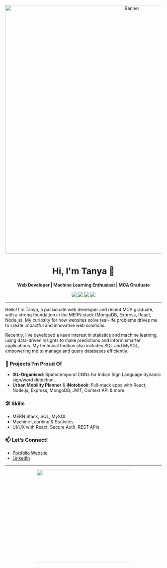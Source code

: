 <p align="center">
  <img src="https://github.com/tanyanebhwani/tanyanebhwani/blob/main/banner.png?raw=true" alt="Banner" width="800"/>
</p>

<h1 align="center">Hi, I'm Tanya 👋</h1>

<p align="center">
  <b>Web Developer | Machine Learning Enthusiast | MCA Graduate</b>
</p>

<p align="center">
  <a href="https://tanyanebhwani.github.io" target="_blank">
    <img src="https://img.shields.io/badge/Portfolio-View-blueviolet"/>
  </a>
  <img src="https://img.shields.io/badge/Stack-MERN-informational"/>
  <img src="https://img.shields.io/badge/SQL-MySQL-yellow"/>
  <img src="https://img.shields.io/badge/ML--Stats-Active-green"/>
</p>

---

Hello! I'm Tanya, a passionate web developer and recent MCA graduate, with a strong foundation in the MERN stack (MongoDB, Express, React, Node.js). My curiosity for how websites solve real-life problems drives me to create impactful and innovative web solutions. 

Recently, I’ve developed a keen interest in statistics and machine learning, using data-driven insights to make predictions and inform smarter applications. My technical toolbox also includes SQL and MySQL, empowering me to manage and query databases efficiently.
### 🚀 Projects I’m Proud Of

- **ISL-Organised**: Spatiotemporal CNNs for Indian Sign Language dynamic sign/word detection.
- **Urban Mobility Planner** & **iNotebook**: Full-stack apps with React, Node.js, Express, MongoDB, JWT, Context API & more.

### 🛠️ Skills
- MERN Stack, SQL, MySQL
- Machine Learning & Statistics
- UI/UX with React, Secure Auth, REST APIs

### 📫 Let’s Connect!
- [Portfolio Website](https://tanyanebhwani.github.io)
- [LinkedIn](https://www.linkedin.com/in/tanyanebhwani)

---

<p align="center">
  <img src="https://github.com/tanyanebhwani/tanyanebhwani/blob/main/footer.png?raw=true" width="300"/>
</p>
